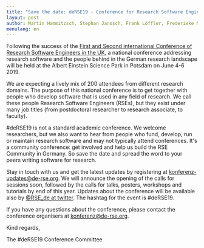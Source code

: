 ```yaml
---
title: "Save the date: deRSE19 - Conference for Research Software Engineers in Germany, June 4-6 2019"
layout: post
author: Martin Hammitzsch, Stephan Janosch, Frank Löffler, Frederieke Miesner
menulang: en
---
```


Following the success of the [First and Second international Conference of Research Software Engineers in the UK](https://rse.ac.uk/events/past-conferences/), a national conference addressing research software and the people behind in the German research landscape will be held at the Albert Einstein Science Park in Potsdam on June 4-6 2019.

We are expecting a lively mix of 200 attendees from different research domains. The purpose of this national conference is to get together with people who develop software that is used in any field of research. We call these people Research Software Engineers (RSEs), but they exist under many job titles (from postdoctoral researcher to research associate, to faculty).

\#deRSE19 is not a standard academic conference. We welcome researchers, but we also want to hear from people who fund, develop, run or maintain research software and may not typically attend conferences. It's a community conference: get involved and help us build the RSE Community in Germany. So save the date and spread the word to your peers writing software for research.

Stay in touch with us and get the latest updates by registering at [konferenz-updates@de-rse.org](https://ml06.ispgateway.de/mailman/listinfo/konferenz-updates_de-rse.org). We will announce the opening of the calls for sessions soon, followed by the calls for talks, posters, workshops and tutorials by end of this year. Updates about the conference will be available also by [@RSE_de at twitter](https://twitter.com/rse_de). The hashtag for the event is #deRSE19.

If you have any questions about the conference, please contact the conference organisers at [konferenz@de-rse.org](mailto:konferenz@de-rse.org).

Kind regards,

The #deRSE19 Conference Committee